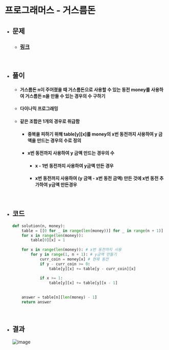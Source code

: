 # 프로그래머스 - 거스름돈

- ## 문제
    - ### [링크](https://school.programmers.co.kr/learn/courses/30/lessons/12907)

<br>

- ## 풀이
    - #### 거스름돈 n이 주어졌을 때 거스름돈으로 사용할 수 있는 동전 money를 사용하여 거스름돈 n을 만들 수 있는 경우의 수 구하기

    - #### 다이나믹 프로그래밍

    - #### 같은 조합은 1개의 경우로 취급함
        - #### 중복을 피하기 위해 table[y][x]를 money의 x번 동전까지 사용하여 y 금액을 만드는 경우의 수로 정의
        - #### x번 동전까지 사용하여 y 금액 만드는 경우의 수
            - #### x - 1번 동전까지 사용하여 y금액 만든 경우
            - #### x번 동전까지 사용하여 (y 금액 - x번 동전 금액) 만든 것에 x번 동전 추가하여 y금액 만든경우

<br>

- ## 코드
    ```python
    def solution(n, money):
        table = [[0 for _ in range(len(money))] for _ in range(n + 1)]
        for x in range(len(money)):
            table[0][x] = 1
        
        for x in range(len(money)): # x번 동전까지 사용
            for y in range(1, n + 1): # y금액 만들기
                curr_coin = money[x] # 현재 동전
                if y - curr_coin >= 0:
                    table[y][x] += table[y - curr_coin][x]
            
                if x >= 1:
                    table[y][x] += table[y][x - 1]
            
        
        answer = table[n][len(money) - 1]
        return answer
    ```

<br>

- ## 결과
    ![image](https://github.com/Project-Division/DIV_Algorithm_Study/assets/68108664/5e6e8eda-9829-4da3-828d-e91c8a764c3e)